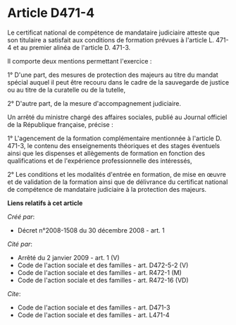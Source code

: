 # Article D471-4

Le certificat national de compétence de mandataire judiciaire atteste que son titulaire a satisfait aux conditions de
formation prévues à l'article L. 471-4 et au premier alinéa de l'article D. 471-3. 

Il comporte deux mentions permettant l'exercice : 

1° D'une part, des mesures de protection des majeurs au titre du mandat spécial auquel il peut être recouru dans le cadre de
la sauvegarde de justice ou au titre de la curatelle ou de la tutelle, 

2° D'autre part, de la mesure d'accompagnement judiciaire. 

Un arrêté du ministre chargé des affaires sociales, publié au Journal officiel de la République française, précise : 

1° L'agencement de la formation complémentaire mentionnée à l'article D. 471-3, le contenu des enseignements théoriques et
des stages éventuels ainsi que les dispenses et allègements de formation en fonction des qualifications et de l'expérience
professionnelle des intéressés, 

2° Les conditions et les modalités d'entrée en formation, de mise en œuvre et de validation de la formation ainsi que de
délivrance du certificat national de compétence de mandataire judiciaire à la protection des majeurs.

**Liens relatifs à cet article**

_Créé par_:

  - Décret n°2008-1508 du 30 décembre 2008 - art. 1

_Cité par_:

  - Arrêté du 2 janvier 2009 - art. 1 (V)
  - Code de l'action sociale et des familles - art. D472-5-2 (V)
  - Code de l'action sociale et des familles - art. R472-1 (M)
  - Code de l'action sociale et des familles - art. R472-16 (VD)

_Cite_:

  - Code de l'action sociale et des familles - art. D471-3
  - Code de l'action sociale et des familles - art. L471-4
